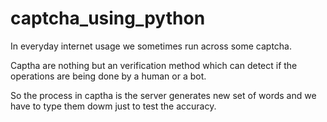 # captcha_using_python

In everyday internet usage we sometimes run across some captcha.

Captha are nothing but an verification method which can detect if the operations are being done by a human or a bot.

So the process in captha is the server generates new set of words and we have to type them dowm just to test the accuracy.
